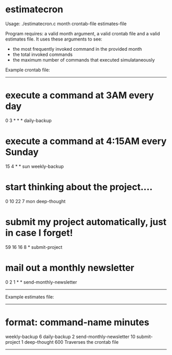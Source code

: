 # estimatecron

Usage: ./estimatecron.c month crontab-file estimates-file

Program requires: a valid month argument, a valid crontab file 
and a valid estimates file. It uses these arguments to see:
  - the most frequently invoked command in the provided month
  - the total invoked commands
  - the maximum number of commands that executed simulataneously

Example crontab file:
- - - - - - - - - - - - - - - - - - - -
# execute a command at 3AM every day
0 3 * * *     daily-backup
#
# execute a command at 4:15AM every Sunday
15 4 * * sun   weekly-backup
#
# start thinking about the project....
0 10 22 7 mon  deep-thought
#
# submit my project automatically, just in case I forget!
59 16 16 8 *   submit-project
#
# mail out a monthly newsletter
0 2 1 * *      send-monthly-newsletter
- - - - - - - - - - - - - - - - - - - -

Example estimates file:
- - - - - - - - - - - - - - - - - - - -
# format:  command-name   minutes   
weekly-backup             6
daily-backup              2
send-monthly-newsletter   10
submit-project            1
deep-thought              600
Traverses the crontab file 
- - - - - - - - - - - - - - - - - - - -


